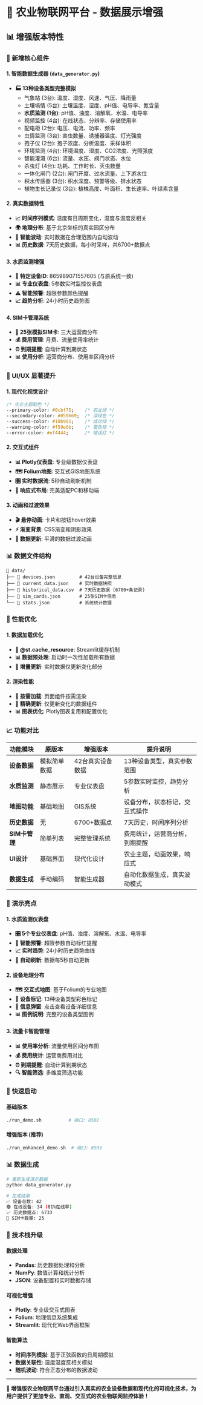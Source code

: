 # 🌱 农业物联网平台 - 数据展示增强

## 📊 增强版本特性

### 🎯 新增核心组件

#### 1. 智能数据生成器 (`data_generator.py`)
- **🏭 13种设备类型完整模拟**
  - 气象站 (3台): 温度、湿度、风速、气压、降雨量
  - 土壤墒情 (5台): 土壤温度、湿度、pH值、电导率、氮含量
  - **水质监测 (1台)**: pH值、浊度、溶解氧、水温、电导率
  - 视频监控 (4台): 在线状态、分辨率、存储使用率
  - 配电柜 (2台): 电压、电流、功率、频率
  - 虫情监测 (3台): 害虫数量、诱捕器温度、灯光强度
  - 孢子仪 (2台): 孢子浓度、分析温度、采样体积
  - 环境监测 (4台): 环境温度、湿度、CO2浓度、光照强度
  - 智能灌溉 (6台): 流量、水压、阀门状态、水位
  - 杀虫灯 (4台): 功耗、工作时长、灭虫数量
  - 一体化闸门 (2台): 闸门开度、过水流量、上下游水位
  - 积水传感器 (3台): 积水深度、预警等级、排水状态
  - 植物生长记录仪 (3台): 植株高度、叶面积、生长速率、叶绿素含量

#### 2. 真实数据特性
- **📈 时间序列模式**: 温度有日周期变化，湿度与温度反相关
- **🌍 地理分布**: 基于北京坐标的真实园区分布
- **🔄 智能波动**: 实时数据在合理范围内自动波动
- **📊 历史数据**: 7天历史数据，每小时采样，共6700+数据点

#### 3. 水质监测增强
- **🎯 特定设备ID**: 865989071557605 (与原系统一致)
- **📊 专业仪表盘**: 5参数实时监控仪表盘
- **⚠️ 智能预警**: 超限参数颜色提醒
- **📈 趋势分析**: 24小时历史趋势图

#### 4. SIM卡管理系统
- **📱 25张模拟SIM卡**: 三大运营商分布
- **💰 费用管理**: 月费、流量使用率统计
- **⏰ 到期提醒**: 自动计算到期状态
- **📊 使用分析**: 运营商分布、使用率区间分析

### 🎨 UI/UX 显著提升

#### 1. 现代化视觉设计
```css
/* 农业主题配色 */
--primary-color: #0cbf75;    /* 农业绿 */
--secondary-color: #059669;  /* 深绿色 */
--success-color: #10b981;    /* 成功绿 */
--warning-color: #f59e0b;    /* 警告橙 */
--error-color: #ef4444;      /* 错误红 */
```

#### 2. 交互式组件
- **📊 Plotly仪表盘**: 专业级数据仪表盘
- **🗺️ Folium地图**: 交互式GIS地图系统
- **🎛️ 实时数据流**: 5秒自动刷新机制
- **📱 响应式布局**: 完美适配PC和移动端

#### 3. 动画和过渡效果
- **🎬 悬停动画**: 卡片和按钮hover效果
- **⚡ 渐变背景**: CSS渐变和阴影效果
- **🔄 数据更新**: 平滑的数据过渡动画

### 📊 数据文件结构

```
📁 data/
├── 📄 devices.json         # 42台设备完整信息
├── 📄 current_data.json    # 实时数据快照
├── 📄 historical_data.csv  # 7天历史数据 (6700+条记录)
├── 📄 sim_cards.json       # 25张SIM卡信息
└── 📄 stats.json           # 系统统计数据
```

### 🚀 性能优化

#### 1. 数据加载优化
- **💾 @st.cache_resource**: Streamlit缓存机制
- **📊 数据预处理**: 启动时一次性加载所有数据
- **🔄 增量更新**: 实时数据仅更新变化部分

#### 2. 渲染性能
- **📱 按需加载**: 页面组件按需渲染
- **🎯 精确更新**: 仅更新变化的数据组件
- **📊 图表优化**: Plotly图表复用和配置优化

### 📈 功能对比

| 功能模块 | 原版本 | 增强版本 | 提升说明 |
|---------|-------|---------|----------|
| **设备数据** | 模拟简单数据 | 42台真实设备数据 | 13种设备类型，真实参数范围 |
| **水质监测** | 静态展示 | 专业仪表盘 | 5参数实时监控，趋势分析 |
| **地图功能** | 基础地图 | GIS系统 | 设备分布，状态标记，交互式操作 |
| **历史数据** | 无 | 6700+数据点 | 7天历史，时间序列分析 |
| **SIM卡管理** | 简单列表 | 完整管理系统 | 费用统计，运营商分析，到期提醒 |
| **UI设计** | 基础界面 | 现代化设计 | 农业主题，动画效果，响应式 |
| **数据生成** | 手动编码 | 智能生成器 | 自动化数据生成，真实波动模式 |

### 🎯 演示亮点

#### 1. 水质监测仪表盘
- **🎛️ 5个专业仪表盘**: pH值、浊度、溶解氧、水温、电导率
- **🚨 智能预警**: 超限参数自动标红提醒
- **📈 实时趋势**: 24小时历史趋势曲线
- **🔄 自动刷新**: 数据每5秒自动更新

#### 2. 设备地理分布
- **🗺️ 交互式地图**: 基于Folium的专业地图
- **📍 设备标记**: 13种设备类型彩色标记
- **💭 信息弹窗**: 点击查看设备详细信息
- **📊 图例说明**: 完整的设备类型图例

#### 3. 流量卡智能管理
- **📊 使用率分析**: 流量使用区间分布图
- **💰 费用统计**: 运营商费用对比
- **⏰ 到期提醒**: 自动计算到期状态
- **🔍 智能筛选**: 多维度筛选功能

### 🔧 快速启动

#### 基础版本
```bash
./run_demo.sh          # 端口: 8502
```

#### 增强版本 (推荐)
```bash
./run_enhanced_demo.sh  # 端口: 8503
```

### 📊 数据生成

```bash
# 重新生成演示数据
python data_generator.py

# 生成结果
✅ 设备总数: 42
🟢 在线设备: 34 (81%在线率)
📈 历史数据点: 6733
📱 SIM卡数量: 25
```

### 🌟 技术栈升级

#### 数据处理
- **Pandas**: 历史数据处理和分析
- **NumPy**: 数值计算和统计分析
- **JSON**: 设备配置和实时数据存储

#### 可视化增强
- **Plotly**: 专业级交互式图表
- **Folium**: 地理信息系统集成
- **Streamlit**: 现代化Web界面框架

#### 智能算法
- **时间序列模拟**: 基于正弦函数的日周期模拟
- **数据关联性**: 温度湿度反相关模拟
- **随机波动**: 符合正态分布的数据波动

---

**🎉 增强版农业物联网平台通过引入真实的农业设备数据和现代化的可视化技术，为用户提供了更加专业、直观、交互式的农业物联网监控体验！**